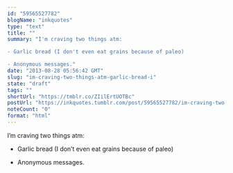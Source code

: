 ```yaml
---
id: "59565527782"
blogName: "inkquotes"
type: "text"
title: ""
summary: "I'm craving two things atm:

- Garlic bread (I don't even eat grains because of paleo)

- Anonymous messages."
date: "2013-08-28 05:56:42 GMT"
slug: "im-craving-two-things-atm-garlic-bread-i"
state: "draft"
tags: ""
shortUrl: "https://tmblr.co/ZIilErtUOTBc"
postUrl: "https://inkquotes.tumblr.com/post/59565527782/im-craving-two-things-atm-garlic-bread-i"
noteCount: "0"
format: "html"
---
```


I’m craving two things atm:

- Garlic bread (I don’t even eat grains because of paleo)

- Anonymous messages.